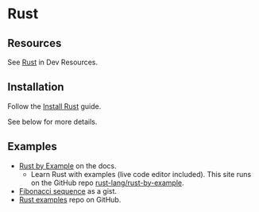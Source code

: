 # Rust


## Resources

See [Rust](https://michaelcurrin.github.io/dev-resources/resources/ruby/) in Dev Resources.


## Installation

Follow the [Install Rust](https://gist.github.com/MichaelCurrin/6b619f1b035b922f4d883265b2ffcdcf) guide.

See below for more details.


## Examples

- [Rust by Example](https://doc.rust-lang.org/rust-by-example/) on the docs.
    - Learn Rust with examples (live code editor included). This site runs on the GitHub repo [rust-lang/rust-by-example](https://github.com/rust-lang/rust-by-example).
- [Fibonacci sequence](https://gist.github.com/mjs/d5770f0b0f440eb67687100929f1335a) as a gist.
- [Rust examples](https://github.com/eliovir/rust-examples) repo on GitHub.
